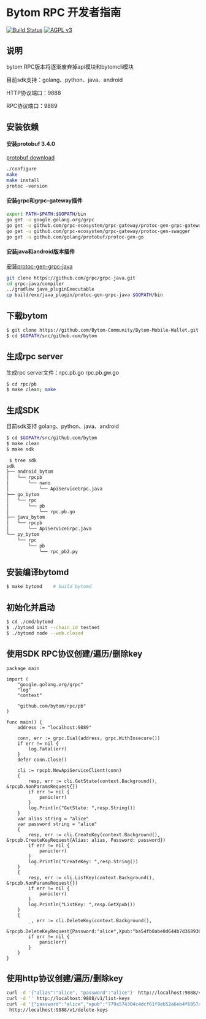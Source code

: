 Bytom RPC 开发者指南
===============
[![Build Status](https://travis-ci.org/Bytom/bytom.svg)](https://travis-ci.org/Bytom/bytom)
[![AGPL v3](https://img.shields.io/badge/license-AGPL%20v3-brightgreen.svg)](./LICENSE)

## 说明
bytom RPC版本将逐渐废弃掉api模块和bytomcli模块

目前sdk支持：golang、python、java、android

HTTP协议端口：9888

RPC协议端口：9889

## 安装依赖
#### 安装protobuf 3.4.0
[protobuf download](https://github.com/google/protobuf/releases)
``` bash
./configure
make
make install
protoc —version
```

#### 安装grpc和grpc-gateway插件
``` bash
export PATH=$PATH:$GOPATH/bin
go get -u google.golang.org/grpc
go get -u github.com/grpc-ecosystem/grpc-gateway/protoc-gen-grpc-gateway
go get -u github.com/grpc-ecosystem/grpc-gateway/protoc-gen-swagger
go get -u github.com/golang/protobuf/protoc-gen-go
```

#### 安装java和android版本插件
[安装protoc-gen-grpc-java](https://github.com/grpc/grpc-java/tree/master/compiler)
``` bash
git clone https://github.com/grpc/grpc-java.git
cd grpc-java/compiler
../gradlew java_pluginExecutable
cp build/exe/java_plugin/protoc-gen-grpc-java $GOPATH/bin
```

## 下载bytom
``` bash
$ git clone https://github.com/Bytom-Community/Bytom-Mobile-Wallet.git $GOPATH/src/github.com/bytom
$ cd $GOPATH/src/github.com/bytom
```


## 生成rpc server
生成rpc server文件：rpc.pb.go rpc.pb.gw.go
``` bash
$ cd rpc/pb
$ make clean; make
```

## 生成SDK
目前sdk支持 golang、python、java、android
``` bash
$ cd $GOPATH/src/github.com/bytom
$ make clean
$ make sdk
```

``` bash
 $ tree sdk
sdk
├── android_bytom
│   └── rpcpb
│       └── nano
│           └── ApiServiceGrpc.java
├── go_bytom
│   └── rpc
│       └── pb
│           └── rpc.pb.go
├── java_bytom
│   └── rpcpb
│       └── ApiServiceGrpc.java
└── py_bytom
    └── rpc
        └── pb
            └── rpc_pb2.py
```

## 安装编译bytomd
``` bash
$ make bytomd    # build bytomd
```

## 初始化并启动

```bash
$ cd ./cmd/bytomd
$ ./bytomd init --chain_id testnet
$ ./bytomd node --web.closed
```

## 使用SDK RPC协议创建/遍历/删除key
``` golang
package main

import (
	"google.golang.org/grpc"
	"log"
	"context"

	"github.com/bytom/rpc/pb"
)

func main() {
	address := "localhost:9889"

	conn, err := grpc.Dial(address, grpc.WithInsecure())
	if err != nil {
		log.Fatal(err)
	}
	defer conn.Close()

	cli := rpcpb.NewApiServiceClient(conn)
	{
		resp, err := cli.GetState(context.Background(), &rpcpb.NonParamsRequest{})
		if err != nil {
			panic(err)
		}
		log.Println("GetState: ",resp.String())
	}
	var alias string = "alice"
	var password string = "alice"
	{
		resp, err := cli.CreateKey(context.Background(), &rpcpb.CreateKeyRequest{Alias: alias, Password: password})
		if err != nil {
			panic(err)
		}
		log.Println("CreateKey: ",resp.String())
	}
	{
		resp, err := cli.ListKey(context.Background(), &rpcpb.NonParamsRequest{})
		if err != nil {
			panic(err)
		}
		log.Println("ListKey: ",resp.GetXpub())
	}
	{
		_, err := cli.DeleteKey(context.Background(),
			&rpcpb.DeleteKeyRequest{Password:"alice",Xpub:"ba54fb0abe0d644b7d368936dcde425a268a8c3e3d90adeefdf0852aecb26a5a945e4800dc34712ec5393a4e65defa441361832c51d2f905d89b31d0f8b453c6"})
		if err != nil {
			panic(err)
		}
	}
}

```

## 使用http协议创建/遍历/删除key
``` bash
curl -d '{"alias":"alice", "password":"alice"}' http://localhost:9888/v1/create-key
curl -d '' http://localhost:9888/v1/list-keys
curl -d '{"password":"alice","xpub":"779a574304c4dcf61f9eb52a6eb4f6057a60c400190f2790d1af30caafd385424a4bcc8f87166dd32ec9366d04cf00b0e30930549fb9559db48945bf58de62d6"}' \
 http://localhost:9888/v1/delete-keys
```
